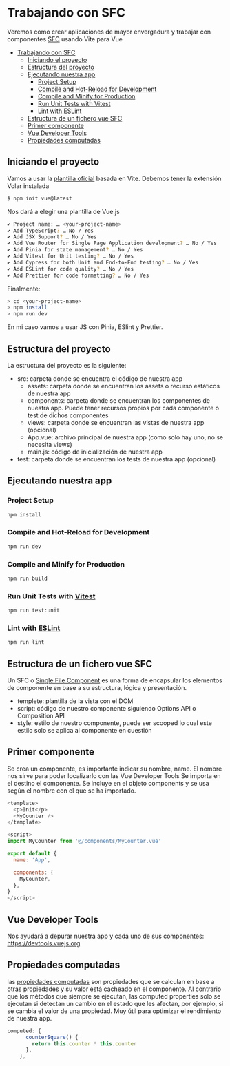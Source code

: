 # Trabajando con SFC

Veremos como crear aplicaciones de mayor envergadura y trabajar con componentes [SFC](https://vuejs.org/api/sfc-spec.html#sfc-syntax-specification) usando Vite para Vue

- [Trabajando con SFC](#trabajando-con-sfc)
  - [Iniciando el proyecto](#iniciando-el-proyecto)
  - [Estructura del proyecto](#estructura-del-proyecto)
  - [Ejecutando nuestra app](#ejecutando-nuestra-app)
    - [Project Setup](#project-setup)
    - [Compile and Hot-Reload for Development](#compile-and-hot-reload-for-development)
    - [Compile and Minify for Production](#compile-and-minify-for-production)
    - [Run Unit Tests with Vitest](#run-unit-tests-with-vitest)
    - [Lint with ESLint](#lint-with-eslint)
  - [Estructura de un fichero vue SFC](#estructura-de-un-fichero-vue-sfc)
  - [Primer componente](#primer-componente)
  - [Vue Developer Tools](#vue-developer-tools)
  - [Propiedades computadas](#propiedades-computadas)

## Iniciando el proyecto

Vamos a usar la [plantilla oficial](https://vuejs.org/guide/quick-start.html#with-build-tools) basada en Vite. Debemos tener la extensión Volar instalada

```bash
$ npm init vue@latest
```

Nos dará a elegir una plantilla de Vue.js

```bash
✔ Project name: … <your-project-name>
✔ Add TypeScript? … No / Yes
✔ Add JSX Support? … No / Yes
✔ Add Vue Router for Single Page Application development? … No / Yes
✔ Add Pinia for state management? … No / Yes
✔ Add Vitest for Unit testing? … No / Yes
✔ Add Cypress for both Unit and End-to-End testing? … No / Yes
✔ Add ESLint for code quality? … No / Yes
✔ Add Prettier for code formatting? … No / Yes
```

Finalmente:

```bash
> cd <your-project-name>
> npm install
> npm run dev
```

En mi caso vamos a usar JS con Pinia, ESlint y Prettier.

## Estructura del proyecto

La estructura del proyecto es la siguiente:

- src: carpeta donde se encuentra el código de nuestra app
  - assets: carpeta donde se encuentran los assets o recurso estáticos de nuestra app
  - components: carpeta donde se encuentran los componentes de nuestra app. Puede tener recursos propios por cada componente o test de dichos componentes
  - views: carpeta donde se encuentran las vistas de nuestra app (opcional)
  - App.vue: archivo principal de nuestra app (como solo hay uno, no se necesita views)
  - main.js: código de inicialización de nuestra app
- test: carpeta donde se encuentran los tests de nuestra app (opcional)

## Ejecutando nuestra app

### Project Setup

```sh
npm install
```

### Compile and Hot-Reload for Development

```sh
npm run dev
```

### Compile and Minify for Production

```sh
npm run build
```

### Run Unit Tests with [Vitest](https://vitest.dev/)

```sh
npm run test:unit
```

### Lint with [ESLint](https://eslint.org/)

```sh
npm run lint
```

## Estructura de un fichero vue SFC

Un SFC o [Single File Component](https://vuejs.org/api/sfc-spec.html#sfc-syntax-specification) es una forma de encapsular los elementos de componente en base a su estructura, lógica y presentación.

- templete: plantilla de la vista con el DOM
- script: código de nuestro componente siguiendo Options API o Composition API
- style: estilo de nuestro componente, puede ser scooped lo cual este estilo solo se aplica al componente en cuestión

## Primer componente

Se crea un componente, es importante indicar su nombre, name. El nombre nos sirve para poder localizarlo con las Vue Developer Tools
Se importa en el destino el componente. Se incluye en el objeto components y se usa según el nombre con el que se ha importado.

```js
<template>
  <p>Init</p>
  <MyCounter />
</template>

<script>
import MyCounter from '@/components/MyCounter.vue'

export default {
  name: 'App',

  components: {
    MyCounter,
  },
}
</script>
```

## Vue Developer Tools

Nos ayudará a depurar nuestra app y cada uno de sus componentes: https://devtools.vuejs.org

## Propiedades computadas

las [propiedades computadas](https://vuejs.org/guide/essentials/computed.html#computed-properties) son propiedades que se calculan en base a otras propiedades y su valor está cacheado en el componente. Al contrario que los métodos que siempre se ejecutan, las computed properties solo se ejecutan si detectan un cambio en el estado que les afectan, por ejemplo, si se cambia el valor de una propiedad. Muy útil para optimizar el rendimiento de nuestra app.

```js
computed: {
      counterSquare() {
        return this.counter * this.counter
      },
    },
```
